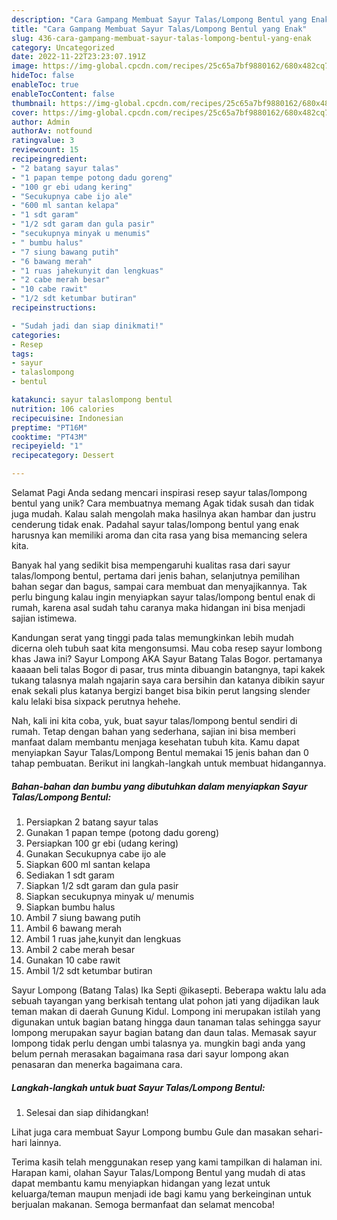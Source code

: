 ```yaml
---
description: "Cara Gampang Membuat Sayur Talas/Lompong Bentul yang Enak"
title: "Cara Gampang Membuat Sayur Talas/Lompong Bentul yang Enak"
slug: 436-cara-gampang-membuat-sayur-talas-lompong-bentul-yang-enak
category: Uncategorized
date: 2022-11-22T23:23:07.191Z
image: https://img-global.cpcdn.com/recipes/25c65a7bf9880162/680x482cq70/sayur-talaslompong-bentul-foto-resep-utama.jpg
hideToc: false
enableToc: true
enableTocContent: false
thumbnail: https://img-global.cpcdn.com/recipes/25c65a7bf9880162/680x482cq70/sayur-talaslompong-bentul-foto-resep-utama.jpg
cover: https://img-global.cpcdn.com/recipes/25c65a7bf9880162/680x482cq70/sayur-talaslompong-bentul-foto-resep-utama.jpg
author: Admin
authorAv: notfound
ratingvalue: 3
reviewcount: 15
recipeingredient:
- "2 batang sayur talas"
- "1 papan tempe potong dadu goreng"
- "100 gr ebi udang kering"
- "Secukupnya cabe ijo ale"
- "600 ml santan kelapa"
- "1 sdt garam"
- "1/2 sdt garam dan gula pasir"
- "secukupnya minyak u menumis"
- " bumbu halus"
- "7 siung bawang putih"
- "6 bawang merah"
- "1 ruas jahekunyit dan lengkuas"
- "2 cabe merah besar"
- "10 cabe rawit"
- "1/2 sdt ketumbar butiran"
recipeinstructions:

- "Sudah jadi dan siap dinikmati!"
categories:
- Resep
tags:
- sayur
- talaslompong
- bentul

katakunci: sayur talaslompong bentul 
nutrition: 106 calories
recipecuisine: Indonesian
preptime: "PT16M"
cooktime: "PT43M"
recipeyield: "1"
recipecategory: Dessert

---
```



Selamat Pagi Anda sedang mencari inspirasi resep sayur talas/lompong bentul yang unik? Cara membuatnya memang Agak tidak susah dan tidak juga mudah. Kalau salah mengolah maka hasilnya akan hambar dan justru cenderung tidak enak. Padahal sayur talas/lompong bentul yang enak harusnya kan memiliki aroma dan cita rasa yang bisa memancing selera kita.


Banyak hal yang sedikit bisa mempengaruhi kualitas rasa dari sayur talas/lompong bentul, pertama dari jenis bahan, selanjutnya pemilihan bahan segar dan bagus, sampai cara membuat dan menyajikannya. Tak perlu bingung kalau ingin menyiapkan sayur talas/lompong bentul enak di rumah, karena asal sudah tahu caranya maka hidangan ini bisa menjadi sajian istimewa.

Kandungan serat yang tinggi pada talas memungkinkan lebih mudah dicerna oleh tubuh saat kita mengonsumsi. Mau coba resep sayur lombong khas Jawa ini? Sayur Lompong AKA Sayur Batang Talas Bogor. pertamanya kaaaan beli talas Bogor di pasar, trus minta dibuangin batangnya, tapi kakek tukang talasnya malah ngajarin saya cara bersihin dan katanya dibikin sayur enak sekali plus katanya bergizi banget bisa bikin perut langsing slender kalu lelaki bisa sixpack perutnya hehehe.


Nah, kali ini kita coba, yuk, buat sayur talas/lompong bentul sendiri di rumah. Tetap dengan bahan yang sederhana, sajian ini bisa memberi manfaat dalam membantu menjaga kesehatan tubuh kita. Kamu dapat menyiapkan Sayur Talas/Lompong Bentul memakai 15 jenis bahan dan 0 tahap pembuatan. Berikut ini langkah-langkah untuk membuat hidangannya.

<!--inarticleads1-->

##### Bahan-bahan dan bumbu yang dibutuhkan dalam menyiapkan Sayur Talas/Lompong Bentul:

1. Persiapkan 2 batang sayur talas
1. Gunakan 1 papan tempe (potong dadu goreng)
1. Persiapkan 100 gr ebi (udang kering)
1. Gunakan Secukupnya cabe ijo ale
1. Siapkan 600 ml santan kelapa
1. Sediakan 1 sdt garam
1. Siapkan 1/2 sdt garam dan gula pasir
1. Siapkan secukupnya minyak u/ menumis
1. Siapkan  bumbu halus
1. Ambil 7 siung bawang putih
1. Ambil 6 bawang merah
1. Ambil 1 ruas jahe,kunyit dan lengkuas
1. Ambil 2 cabe merah besar
1. Gunakan 10 cabe rawit
1. Ambil 1/2 sdt ketumbar butiran


Sayur Lompong (Batang Talas) Ika Septi @ikasepti. Beberapa waktu lalu ada sebuah tayangan yang berkisah tentang ulat pohon jati yang dijadikan lauk teman makan di daerah Gunung Kidul. Lompong ini merupakan istilah yang digunakan untuk bagian batang hingga daun tanaman talas sehingga sayur lompong merupakan sayur bagian batang dan daun talas. Memasak sayur lompong tidak perlu dengan umbi talasnya ya. mungkin bagi anda yang belum pernah merasakan bagaimana rasa dari sayur lompong akan penasaran dan menerka bagaimana cara. 

<!--inarticleads2-->

##### Langkah-langkah untuk buat Sayur Talas/Lompong Bentul:


1. Selesai dan siap dihidangkan!

Lihat juga cara membuat Sayur Lompong bumbu Gule dan masakan sehari-hari lainnya. 

Terima kasih telah menggunakan resep yang kami tampilkan di halaman ini. Harapan kami, olahan Sayur Talas/Lompong Bentul yang mudah di atas dapat membantu kamu menyiapkan hidangan yang lezat untuk keluarga/teman maupun menjadi ide bagi kamu yang berkeinginan untuk berjualan makanan. Semoga bermanfaat dan selamat mencoba!
